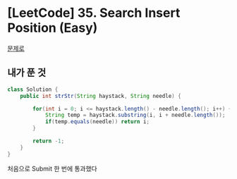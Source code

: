 # [LeetCode] 35. Search Insert Position (Easy)

<a href="https://leetcode.com/problems/find-the-index-of-the-first-occurrence-in-a-string/" target="_blank">문제로</a>

## 내가 푼 것 
```java
class Solution {
    public int strStr(String haystack, String needle) {

        for(int i = 0; i <= haystack.length() - needle.length(); i++) {
            String temp = haystack.substring(i, i + needle.length());
            if(temp.equals(needle)) return i;
        }

        return -1;
    }
}
```
 
처음으로 Submit 한 번에 통과했다 
